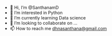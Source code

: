 - 👋 Hi, I’m @SanthanamD
- 👀 I’m interested in Python 
- 🌱 I’m currently learning Data science 
- 💞️ I’m looking to collaborate on ...
- 📫 How to reach me dhnasanthana@gmail.com

<!---
SanthanamD/SanthanamD is a ✨ special ✨ repository because its `README.md` (this file) appears on your GitHub profile.
You can click the Preview link to take a look at your changes.
--->
